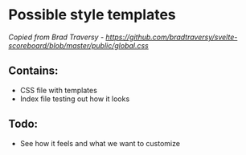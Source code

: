 # Possible style templates

_Copied from Brad Traversy - https://github.com/bradtraversy/svelte-scoreboard/blob/master/public/global.css_

## Contains:

- CSS file with templates
- Index file testing out how it looks

## Todo:

- See how it feels and what we want to customize
